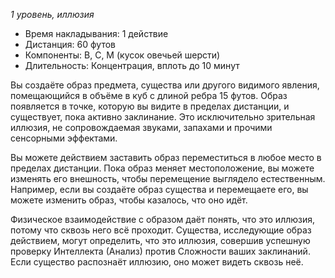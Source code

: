 *1 уровень, иллюзия*

- Время накладывания: 1 действие 
- Дистанция: 60 футов 
- Компоненты: В, С, М (кусок овечьей шерсти) 
- Длительность: Концентрация, вплоть до 10 минут 

Вы создаёте образ предмета, существа или другого видимого явления, помещающийся в объёме в куб с длиной ребра 15 футов. Образ появляется в точке, которую вы видите в пределах дистанции, и существует, пока активно заклинание. Это исключительно зрительная иллюзия, не сопровождаемая звуками, запахами и прочими сенсорными эффектами. 

Вы можете действием заставить образ переместиться в любое место в пределах дистанции. Пока образ меняет местоположение, вы можете изменять его внешность, чтобы перемещение выглядело естественным. Например, если вы создаёте образ существа и перемещаете его, вы можете изменить образ, чтобы казалось, что оно идёт.

Физическое взаимодействие с образом даёт понять, что это иллюзия, потому что сквозь него всё проходит. Существа, исследующие образ действием, могут определить, что это иллюзия, совершив успешную проверку Интеллекта (Анализ) против Сложности ваших заклинаний. Если существо распознаёт иллюзию, оно может видеть сквозь неё.